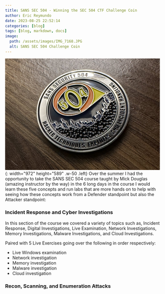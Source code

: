 ```yaml
---
title: SANS SEC 504 - Winning the SEC 504 CTF Challenge Coin
author: Eric Reymundo
date: 2023-08-25 22:52:14
categories: [blog]
tags: [blog, markdown, docs]
image:
  path: /assets/images/IMG_7168.JPG
  alt: SANS SEC 504 Challenge Coin
---
```


![Desktop View](/assets/images/IMG_7168.JPG){: width="972" height="589" .w-50 .left}
Over the summer I had the opportunity to take the SANS SEC 504 course taught by Mick Douglas (amazing instructor by the way) in the 6 long days in the course I would learn these five concepts and run labs that are more hands on to help with seeing how these concepts work from a Defender standpoint but also the Attacker standpoint: 

### Incident Response and Cyber Investigations
In this section of the course we covered a variety of topics such as, Incident Response, Digital Investigations, Live Examination, Network Investigations, Memory Investigations, Malware Investigations, and Cloud Investigations. 

Paired with 5 Live Exercises going over the following in order respectively: 

- Live Windows examination
- Network investigation
- Memory investigation
- Malware investigation
- Cloud investigation

### Recon, Scanning, and Enumeration Attacks
